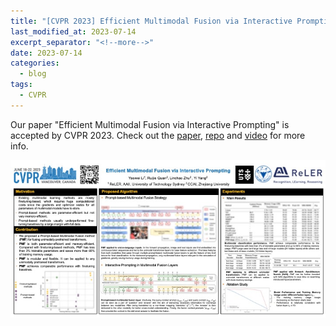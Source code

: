 ```yaml
---
title: "[CVPR 2023] Efficient Multimodal Fusion via Interactive Prompting"
last_modified_at: 2023-07-14
excerpt_separator: "<!--more-->"
date: 2023-07-14
categories:
  - blog
tags:
  - CVPR
---
```



Our paper "Efficient Multimodal Fusion via Interactive Prompting" is accepted by CVPR 2023. Check out the [paper][paper-link], [repo][repo-link] and [video][video-link] for more info.

![CVPR 2023 Poster](/assets/images/Slide1.jpeg)

[repo-link]: https://github.com/yaoweilee/PMF
[paper-link]: https://arxiv.org/abs/2304.06306
[video-link]: https://www.youtube.com/watch?v=MK_HJkgGnJ4&t
